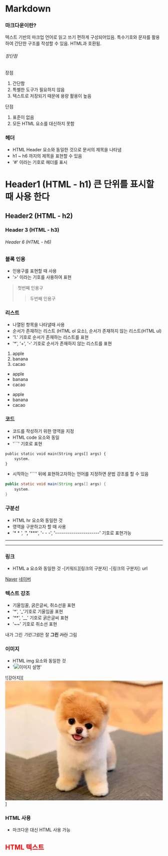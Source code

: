 # Markdown

### 마크다운이란?
텍스트 기반의 마크업 언어로 읽고 쓰기 편하게 구성되어있음.
특수기호와 문자를 활용하여 간단한 구조를 작성할 수 있음.
HTML과 호환됨.

###### 장단점
장점
1. 간단함
2. 특별한 도구가 필요하지 않음
3. 텍스트로 저장되기 때문에 용량 활용이 높음

단점
1. 표준이 없음
2. 모든 HTML 요소를 대신하지 못함

### 헤더
- HTML Header 요소와 동일한 것으로 문서의 제목을 나타냄
- h1 ~ h6 까지의 제목을 표현할 수 있음
- '#' 이라는 기호로 헤더를 표시
# Header1 (HTML - h1) 큰 단위를 표시할 때 사용 한다
## Header2 (HTML - h2)
### Header 3 (HTML - h3)
###### Header 6 (HTML - h6)

### 블록 인용
- 인용구를 표현할 때 사용
- '>' 이라는 기호를 사용하여 표현

> 첫번째 인용구
> > 두번째 인용구

### 리스트
- 나열된 항목을 나타낼때 사용
- 순서가 존재하는 리스트 (HTML ol 요소), 순서가 존재하지 않는 리스트(HTML ul)
- '1.' 기호로 순서가 존재하는 리스트를 표현
- '*', '+', '-' 기호로 순서가 존재하지 않는 리스트를 표현

1. apple
2. banana
3. cacao

- apple
- banana
- cacao

+ apple
+ banana
+ cacao

### 코드
- 코드를 작성하기 위한 영역을 지정
- HTML code 요소와 동일
- '```' 기호로 표현

```
public static void main(String args[] args) {
    system.
}
```

- 시작하는 '```' 뒤에 표현하고자하는 언어를 지정하면 문법 강조를 할 수 있음

```java
public static void main(String args[] args) {
    system.
}
```

### 구분선
- HTML hr 요소와 동일한 것
- 영역을 구분하고자 할 때 사용
- '* * *', '***', '*****', '- - -', '----------------------' 기호로 표현가능

***
- - -

### 링크
- HTML a 요소와 동일한 것
-[키워드][링크의 구분자]
-[링크의 구분자]: url

[Naver][naverid]
[네이버][naverid]

[naverid]: https://naver.com

### 텍스트 강조
- 기울임꼴, 굵은글씨, 취소선을 표현
- '*', '_'기호로 기울임꼴 표현
- '**', '__' 기호로 굵은글씨 표현
- '~~' 기호로 취소선 표현

내가 그린 *기린그림*은 잘 **그린** ~~기린~~ 그림

### 이미지
- HTML img 요소와 동일한 것
- '![이미지 설명](이미지경로)'

![강아지][![](image.png)]

### HTML 사용
- 마크다운 대신 HTML 사용 가능
<h2 style="color : red" >HTML 텍스트</h2>